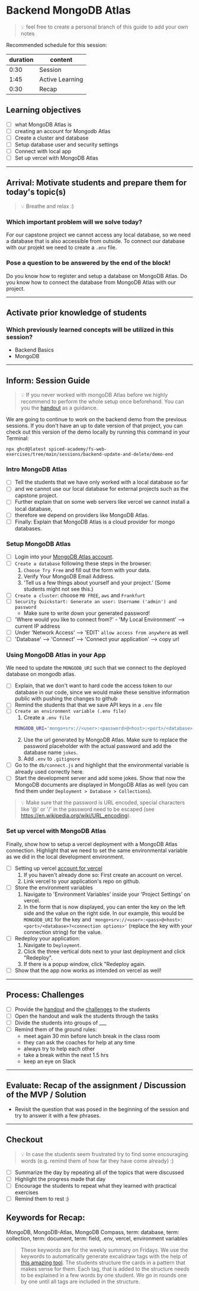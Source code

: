 # Backend MongoDB Atlas

> 💡 feel free to create a personal branch of this guide to add your own notes

Recommended schedule for this session:

| duration | content         |
| -------- | --------------- |
| 0:30     | Session         |
| 1:45     | Active Learning |
| 0:30     | Recap           |

## Learning objectives

- [ ] what MongoDB Atlas is
- [ ] creating an account for Mongodb Atlas
- [ ] Create a cluster and database
- [ ] Setup database user and security settings
- [ ] Connect with local app
- [ ] Set up vercel with MongoDB Atlas

---

## Arrival: Motivate students and prepare them for today's topic(s)

> 💡 Breathe and relax :)

### Which important problem will we solve today?

For our capstone project we cannot access any local database, so we need a database that is also accessible from outside. To connect our database with our projekt we need to create a `.env` file.

### Pose a question to be answered by the end of the block!

Do you know how to register and setup a database on MongoDB Atlas.
Do you know how to connect the database from MongoDB Atlas with our project.

---

## Activate prior knowledge of students

### Which previously learned concepts will be utilized in this session?

- Backend Basics
- MongoDB

---

## Inform: Session Guide

> 💡 If you never worked with mongoDB Atlas before we highly recommend to perform the whole setup once beforehand. You can you the [handout](backend-mongodb-atlas.md) as a guidance.

We are going to continue to work on the backend demo from the previous sessions. If you don't have an up to date version of that project, you can check out this version of the demo locally by running this command in your Terminal:

```
npx ghcd@latest spiced-academy/fs-web-exercises/tree/main/sessions/backend-update-and-delete/demo-end
```

### Intro MongoDB Atlas

- [ ] Tell the students that we have only worked with a local database so far
- [ ] and we cannot use our local database for external projects such as the capstone project.
- [ ] Further explain that on some web servers like vercel we cannot install a local database,
- [ ] therefore we depend on providers like MongoDB Atlas.
- [ ] Finally: Explain that MongoDB Atlas is a cloud provider for mongo databases.

### Setup MongoDB Atlas

- [ ] Login into your [MongoDB Atlas account](https://www.mongodb.com/atlas/database).
- [ ] `Create a database` following these steps in the browser:
  1. `Choose Try Free` and fill out the form with your data.
  2. Verify Your MongoDB Email Address.
  3. 'Tell us a few things about yourself and your project.' (Some students might not see this.)
- [ ] `Create a cluster`: choose `M0 FREE`, `aws` and `Frankfurt`
- [ ] `Security Quickstart: Generate an user: Username ('admin') and password`
  - Make sure to write down your generated password!
- [ ] 'Where would you like to connect from?' - 'My Local Environment' --> current IP address
- [ ] Under 'Network Access' --> 'EDIT' `allow access from anywhere` as well
- [ ] 'Database' --> 'Connect' --> 'Connect your application' --> copy url

### Using MongoDB Atlas in your App

We need to update the `MONGODB_URI` such that we connect to the deployed database on mongodb atlas.

- [ ] Explain, that we don't want to hard code the access token to our database in our code, since we would make these sensitive information public with pushing the changes to github
- [ ] Remind the students that that we save API keys in a `.env` file
- [ ] `Create an environment variable (.env file)`
  1. Create a `.env file`
  ```bash
  MONGODB_URI='mongo+srv://<user>:<password>@<host>:<port>/<database>?<connection options>'
  ```
  2. Use the url generated by MongoDB Atlas. Make sure to replace the password placeholder with the actual password and add the database name `jokes`.
  3. Add `.env` to `.gitignore`
- [ ] Go to the `db/connect.js` and highlight that the environmental variable is already used correctly here.
- [ ] Start the development server and add some jokes. Show that now the MongoDB documents are displayed in MongoDB Atlas as well (you can find them under `Deployment > Database > Collections`).

> 💡 Make sure that the password is URL encoded, special characters like '@' or '/' in the password need to be escaped (see https://en.wikipedia.org/wiki/URL_encoding).

### Set up vercel with MongoDB Atlas

Finally, show how to setup a vercel deployment with a MongoDB Atlas connection. Highlight that we need to set the same environmental variable as we did in the local development environment.

- [ ] Setting up vercel [account for vercel](https://vercel.com/signup)
  1. If you haven't already done so: First create an account on vercel.
  2. Link vercel to your application's repo on github.
- [ ] Store the environment variables
  1. Navigate to 'Environment Variables' inside your 'Project Settings' on vercel.
  2. In the form that is now displayed, you can enter the key on the left side and the value on the right side. In our example, this would be `MONGODB_URI` for the key and `'mongo+srv://<user>:<pass>@<host>:<port>/<database>?<connection options>'` (replace the key with your connection string) for the value.
- [ ] Redeploy your application:
  1. Navigate to `Deployment`.
  2. Click the three vertical dots next to your last deployment and click "Redeploy".
  3. If there is a popup window, click "Redeploy again.
- [ ] Show that the app now works as intended on vercel as well!

---

## Process: Challenges

- [ ] Provide the [handout](backend-mongodb-atlas.md) and the
      [challenges](challenges-backend-mongodb-atlas.md) to the students
- [ ] Open the handout and walk the students through the tasks
- [ ] Divide the students into groups of \_\_\_
- [ ] Remind them of the ground rules:
  - meet again 30 min before lunch break in the class room
  - they can ask the coaches for help at any time
  - always try to help each other
  - take a break within the next 1.5 hrs
  - keep an eye on Slack

---

## Evaluate: Recap of the assignment / Discussion of the MVP / Solution

- Revisit the question that was posed in the beginning of the session and try to answer it with a
  few phrases.

---

## Checkout

> 💡 In case the students seem frustrated try to find some encouraging words (e.g. remind them of
> how far they have come already) :)

- [ ] Summarize the day by repeating all of the topics that were discussed
- [ ] Highlight the progress made that day
- [ ] Encourage the students to repeat what they learned with practical exercises
- [ ] Remind them to rest :)

## Keywords for Recap:

MongoDB, MongoDB-Atlas, MongoDB Compass, term: database, term: collection, term: document, term: field, .env, vercel, environment variables

> These keywords are for the weekly summary on Fridays. We use the keywords to automatically
> generate excalidraw tags with the help of
> [this amazing tool](https://github.com/F-Kirchhoff/tag-cloud-generator). The students structure
> the cards in a pattern that makes sense for them. Each tag, that is added to the structure needs
> to be explained in a few words by one student. We go in rounds one by one until all tags are
> included in the structure.
